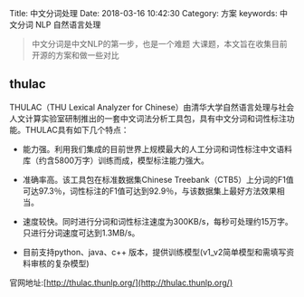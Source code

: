 Title: 中文分词处理
Date: 2018-03-16 10:42:30
Category: 方案
keywords: 中文分词 NLP 自然语言处理

> 中文分词是中文NLP的第一步，也是一个难题 大课题，本文旨在收集目前开源的方案和做一些对比


## thulac

THULAC（THU Lexical Analyzer for Chinese）由清华大学自然语言处理与社会人文计算实验室研制推出的一套中文词法分析工具包，具有中文分词和词性标注功能。THULAC具有如下几个特点：

- 能力强。利用我们集成的目前世界上规模最大的人工分词和词性标注中文语料库（约含5800万字）训练而成，模型标注能力强大。

- 准确率高。该工具包在标准数据集Chinese Treebank（CTB5）上分词的F1值可达97.3％，词性标注的F1值可达到92.9％，与该数据集上最好方法效果相当。

- 速度较快。同时进行分词和词性标注速度为300KB/s，每秒可处理约15万字。只进行分词速度可达到1.3MB/s。

- 目前支持python、java、c++ 版本，提供训练模型(v1_v2简单模型和需填写资料审核的复杂模型)

官网地址:[http://thulac.thunlp.org/](http://thulac.thunlp.org/)


